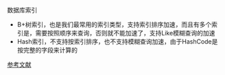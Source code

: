 数据库索引
- B+树索引，也是我们最常用的索引类型，支持索引排序加速，而且有多个索引是，需要按照顺序来查询，否则就不能加速了，支持Like模糊查询的加速
- Hash索引，不支持按索引排序，也不支持模糊查询加速，由于HashCode是按完整的字段来计算的

<a href="http://www.cnblogs.com/hustcat/archive/2009/10/28/1591648.html">参考文献</a>
